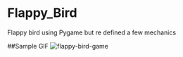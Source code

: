 # Flappy_Bird
Flappy bird using Pygame but re defined a few mechanics 

##Sample GIF
![flappy-bird-game](https://github.com/Chiragbachani1608/Flappy_Chirag/assets/107796393/2e6926a7-2c02-4ac2-b319-06dde10f2706)
